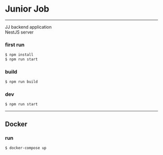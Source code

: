 # Junior Job

---

JJ backend application\
NestJS server

### first run
```bash
$ npm install
$ npm run start
```


### build
```bash
$ npm run build
```

### dev
```bash
$ npm run start
```

---

## Docker

### run
```bash
$ docker-compose up
```